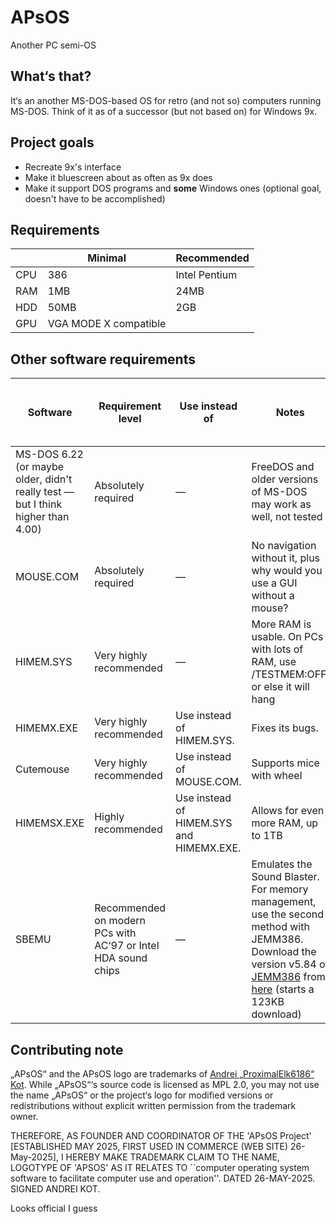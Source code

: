 # APsOS
Another PC semi-OS


## What‘s that?
It‘s an another MS-DOS-based OS for retro (and not so) computers running MS-DOS. 
Think of it as of a successor (but not based on) for Windows 9x. 
## Project goals
- Recreate 9x's interface
- Make it bluescreen about as often as 9x does
- Make it support DOS programs and **some** Windows ones (optional goal, doesn't have to be accomplished)
## Requirements



| | Minimal | Recommended |
|---|---|---|
|CPU|386|Intel Pentium|
|RAM|1MB|24MB|
|HDD|50MB|2GB|
|GPU|VGA MODE X compatible|


## Other software requirements

|Software|Requirement level|Use instead of|Notes|Direct download links|License|Source code download links (if not proprietary)|
|---|---|---|---|---|---|---|
|MS-DOS 6.22 (or maybe older, didn't really test — but I think higher than 4.00)|Absolutely required|—|FreeDOS and older versions of MS-DOS may work as well, not tested|From Microsoft, no legal way currently|Proprietary, for versions 1.00, 3.00 and 4.00 — MIT|[Here](https://github.com/microsoft/MS-DOS)
|MOUSE.COM|Absolutely required|—|No navigation without it, plus why would you use a GUI without a mouse?|Bundled with MS-DOS|Proprietary
|HIMEM.SYS|Very highly recommended|—|More RAM is usable. On PCs with lots of RAM, use /TESTMEM:OFF, or else it will hang|Bundled with MS-DOS|Proprietary
|HIMEMX.EXE|Very highly recommended|Use instead of HIMEM.SYS. |Fixes its bugs.|[Here](https://github.com/Baron-von-Riedesel/HimemX)|GPL|[Here](https://github.com/Baron-von-Riedesel/HimemX)
|Cutemouse|Very highly recommended|Use instead of MOUSE.COM. |Supports mice with wheel|[Here](https://cutemouse.sourceforge.net/)|GPLv2|[Here](https://sourceforge.net/projects/cutemouse/)
|HIMEMSX.EXE|Highly recommended|Use instead of HIMEM.SYS and HIMEMX.EXE. |Allows for even more RAM, up to 1TB|[Here](https://github.com/Baron-von-Riedesel/HimemSX)|GPL|[Here](https://github.com/Baron-von-Riedesel/HimemSX)
|SBEMU|Recommended on modern PCs with AC‘97 or Intel HDA sound chips|—|Emulates the Sound Blaster. For memory management, use the second method with JEMM386. Download the version v5.84 of [JEMM386](https://github.com/Baron-von-Riedesel/Jemm) from [here](https://github.com/Baron-von-Riedesel/Jemm/releases/download/v5.84/JemmB_v584.zip) (starts a 123KB download)|[Here](https://github.com/crazii/SBEMU/releases/tag/Release_1.0.0-beta.5)|GPLv2|[Here](https://github.com/crazii/SBEMU)


## Contributing note
„APsOS“ and the APsOS logo are trademarks of [Andrei „ProximalElk6186“ Kot](https://github.com/ProximalElk6186).
While „APsOS“‘s source code is licensed as MPL 2.0, you may not use the name „APsOS“ or the project‘s logo for modified versions or redistributions without explicit written permission from the trademark owner.

THEREFORE, AS FOUNDER AND COORDINATOR OF THE 'APsOS Project' 
[ESTABLISHED MAY 2025, FIRST USED IN COMMERCE (WEB SITE) 26-May-2025], I HEREBY MAKE TRADEMARK CLAIM TO THE NAME, LOGOTYPE OF 'APSOS' AS IT RELATES TO ``computer operating system 
software to facilitate computer use and operation''.  DATED 26-MAY-2025. 
  SIGNED ANDREI KOT.

Looks official I guess

